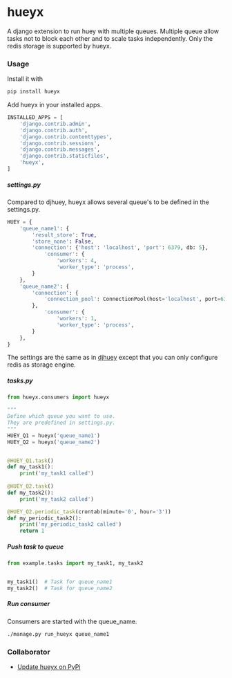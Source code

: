 # hueyx

A django extension to run huey with multiple queues.
Multiple queue allow tasks not to block each other and to scale tasks independently.
Only the redis storage is supported by hueyx.

### Usage

Install it with
```bash
pip install hueyx
```

Add hueyx in your installed apps.

```python
INSTALLED_APPS = [
    'django.contrib.admin',
    'django.contrib.auth',
    'django.contrib.contenttypes',
    'django.contrib.sessions',
    'django.contrib.messages',
    'django.contrib.staticfiles',
    'hueyx',
]
```



##### settings.py

Compared to djhuey, hueyx allows several queue's to be defined in the settings.py. 

```python
HUEY = {
    'queue_name1': {
        'result_store': True,
        'store_none': False,
        'connection': {'host': 'localhost', 'port': 6379, db: 5},
            'consumer': {
                'workers': 4,
                'worker_type': 'process',
        }
    },
    'queue_name2': {
        'connection': {
            'connection_pool': ConnectionPool(host='localhost', port=6379, db=1)
        },
            'consumer': {
                'workers': 1,
                'worker_type': 'process',
        }
    },
}
```

The settings are the same as in [djhuey](https://huey.readthedocs.io/en/latest/contrib.html#setting-things-up)
except that you can only configure redis as storage engine.


##### tasks.py

```python
from hueyx.consumers import hueyx

"""
Define which queue you want to use.
They are predefined in settings.py.
"""
HUEY_Q1 = hueyx('queue_name1')
HUEY_Q2 = hueyx('queue_name2')


@HUEY_Q1.task()
def my_task1():
    print('my_task1 called')
    
@HUEY_Q2.task()
def my_task2():
    print('my_task2 called')

@HUEY_Q2.periodic_task(crontab(minute='0', hour='3'))
def my_periodic_task2():
    print('my_periodic_task2 called')
    return 1
```

##### Push task to queue
```python
from example.tasks import my_task1, my_task2


my_task1()  # Task for queue_name1
my_task2()  # Task for queue_name2
```

##### Run consumer
Consumers are started with the queue_name.
```bash
./manage.py run_hueyx queue_name1
```


### Collaborator

- [Update hueyx on PyPi](./update_version.md)